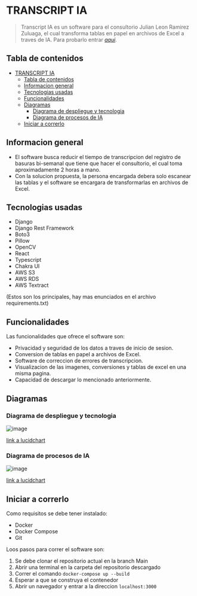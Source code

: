 # TRANSCRIPT IA
> Transcript IA es un software para el consultorio Julian Leon Ramirez Zuluaga, el cual transforma tablas en papel en archivos de Excel a traves de IA.
> Para probarlo entrar [_aqui_](pi2transcriptia.dis.eafit.edu.co). 

## Tabla de contenidos
- [TRANSCRIPT IA](#transcript-ia)
  - [Tabla de contenidos](#tabla-de-contenidos)
  - [Informacion general](#informacion-general)
  - [Tecnologias usadas](#tecnologias-usadas)
  - [Funcionalidades](#funcionalidades)
  - [Diagramas](#diagramas)
    - [Diagrama de despliegue y tecnologia](#diagrama-de-despliegue-y-tecnologia)
    - [Diagrama de procesos de IA](#diagrama-de-procesos-de-ia)
  - [Iniciar a correrlo](#iniciar-a-correrlo)


## Informacion general
- El software busca reducir el tiempo de transcripcion del registro de basuras bi-semanal que tiene que hacer el consultorio, el cual toma aproximadamente 2 horas a mano.
- Con la solucion propuesta, la persona encargada debera solo escanear las tablas y el software se encargara de transformarlas en archivos de Excel.


## Tecnologias usadas
- Django
- Django Rest Framework
- Boto3
- Pillow
- OpenCV
- React
- Typescript
- Chakra UI
- AWS S3 
- AWS RDS
- AWS Textract

(Estos son los principales, hay mas enunciados en el archivo requirements.txt)


## Funcionalidades
Las funcionalidades que ofrece el software son:
- Privacidad y seguridad de los datos a traves de inicio de sesion.
- Conversion de tablas en papel a archivos de Excel.
- Software de correccion de errores de transcripcion.
- Visualizacion de las imagenes, conversiones y tablas de excel en una misma pagina.
- Capacidad de descargar lo mencionado anteriormente.


<!-- ## Screenshots>
<!-- [Example screenshot](./img/screenshot.png) >
<!-- If you have screenshots you'd like to share, include them here. -->

## Diagramas

### Diagrama de despliegue y tecnologia
![image](https://user-images.githubusercontent.com/58788781/197372027-1069c108-2b37-45d0-82f0-7450c853d183.png)

[link a lucidchart](https://lucid.app/lucidchart/a26e6175-a1c9-4822-9ebf-0c16f3885f39/edit?viewport_loc=-1565%2C-1253%2C5622%2C2608%2C0_0&invitationId=inv_8d8c8282-7adb-4965-a41c-c551c363a794)

### Diagrama de procesos de IA
![image](https://user-images.githubusercontent.com/58788781/197372053-c69389f5-741b-4035-b7b0-b3e666dac60e.png)

[link a lucidchart](https://lucid.app/lucidchart/ffe3c99c-82b5-4653-a479-7e2405734a7b/edit?viewport_loc=-610%2C1331%2C3328%2C1578%2C0_0&invitationId=inv_96e2ac02-6b3b-4943-9916-dcf8c2d55b0b)

## Iniciar a correrlo
Como requisitos se debe tener instalado:
- Docker
- Docker Compose
- Git

Loos pasos para correr el software son:
1. Se debe clonar el repositorio actual en la branch Main
2. Abrir una terminal en la carpeta del repositorio descargado
3. Correr el comando `docker-compose up --build`
4. Esperar a que se construya el contenedor
5. Abrir un navegador y entrar a la direccion `localhost:3000`
